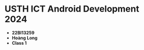 USTH ICT Android Development 2024
========================================

* **22BI13259**
* **Hoàng Long**
* **Class 1**
